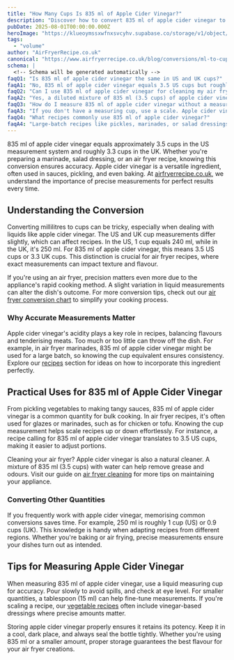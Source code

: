 ```yaml
---
title: "How Many Cups Is 835 ml of Apple Cider Vinegar?"
description: "Discover how to convert 835 ml of apple cider vinegar to cups for precise cooking and baking. Get the exact measurement in seconds!"
pubDate: 2025-08-01T00:00:00.000Z
heroImage: "https://klueoymssxwfnxsvcyhv.supabase.co/storage/v1/object/public/Shmucket/how-many-cups-is-835-ml-of-apple-cider-vinegar.webp"
tags:
  - "volume"
author: "AirFryerRecipe.co.uk"
canonical: "https://www.airfryerrecipe.co.uk/blog/conversions/ml-to-cups/how-many-cups-is-835-ml-of-apple-cider-vinegar"
schema: |
  <!-- Schema will be generated automatically -->
faqQ1: "Is 835 ml of apple cider vinegar the same in US and UK cups?"
faqA1: "No, 835 ml of apple cider vinegar equals 3.5 US cups but roughly 3.3 UK cups due to the slight difference in cup sizes. The US cup is 240 ml, while the UK cup is 250 ml. Always check which measurement system your recipe uses for accuracy."
faqQ2: "Can I use 835 ml of apple cider vinegar for cleaning my air fryer?"
faqA2: "Yes, a diluted mixture of 835 ml (3.5 cups) of apple cider vinegar and water works well for cleaning an air fryer. It helps remove grease and neutralise odours. For best results, follow a proper cleaning guide to avoid damaging the appliance."
faqQ3: "How do I measure 835 ml of apple cider vinegar without a measuring cup?"
faqA3: "If you don't have a measuring cup, use a scale. Apple cider vinegar weighs roughly 1 gram per ml, so 835 ml equals 835 grams. Alternatively, use a standard drinking glass (about 250 ml) and measure 3.3 glasses for UK cups or 3.5 for US cups."
faqQ4: "What recipes commonly use 835 ml of apple cider vinegar?"
faqA4: "Large-batch recipes like pickles, marinades, or salad dressings often call for 835 ml of apple cider vinegar. In air fryer cooking, it's used for glazes or sauces, especially for proteins like chicken or tofu. Check our recipe section for inspiration!"
---
```

<p>835 ml of apple cider vinegar equals approximately 3.5 cups in the US measurement system and roughly 3.3 cups in the UK. Whether you're preparing a marinade, salad dressing, or an air fryer recipe, knowing this conversion ensures accuracy. Apple cider vinegar is a versatile ingredient, often used in sauces, pickling, and even baking. At <a href=https://www.airfryerrecipe.co.uk>airfryerrecipe.co.uk</a>, we understand the importance of precise measurements for perfect results every time.</p>  

<h2>Understanding the Conversion</h2>  
<p>Converting millilitres to cups can be tricky, especially when dealing with liquids like apple cider vinegar. The US and UK cup measurements differ slightly, which can affect recipes. In the US, 1 cup equals 240 ml, while in the UK, it's 250 ml. For 835 ml of apple cider vinegar, this means 3.5 US cups or 3.3 UK cups. This distinction is crucial for air fryer recipes, where exact measurements can impact texture and flavour.</p>  

<p>If you're using an air fryer, precision matters even more due to the appliance's rapid cooking method. A slight variation in liquid measurements can alter the dish's outcome. For more conversion tips, check out our <a href=https://www.airfryerrecipe.co.uk/air-fryer-conversion-chart>air fryer conversion chart</a> to simplify your cooking process.</p>  

<h3>Why Accurate Measurements Matter</h3>  
<p>Apple cider vinegar's acidity plays a key role in recipes, balancing flavours and tenderising meats. Too much or too little can throw off the dish. For example, in air fryer marinades, 835 ml of apple cider vinegar might be used for a large batch, so knowing the cup equivalent ensures consistency. Explore our <a href=https://www.airfryerrecipe.co.uk/recipes>recipes</a> section for ideas on how to incorporate this ingredient perfectly.</p>  

<h2>Practical Uses for 835 ml of Apple Cider Vinegar</h2>  
<p>From pickling vegetables to making tangy sauces, 835 ml of apple cider vinegar is a common quantity for bulk cooking. In air fryer recipes, it's often used for glazes or marinades, such as for chicken or tofu. Knowing the cup measurement helps scale recipes up or down effortlessly. For instance, a recipe calling for 835 ml of apple cider vinegar translates to 3.5 US cups, making it easier to adjust portions.</p>  

<p>Cleaning your air fryer? Apple cider vinegar is also a natural cleaner. A mixture of 835 ml (3.5 cups) with water can help remove grease and odours. Visit our guide on <a href=https://www.airfryerrecipe.co.uk/air-fryer-cleaner>air fryer cleaning</a> for more tips on maintaining your appliance.</p>  

<h3>Converting Other Quantities</h3>  
<p>If you frequently work with apple cider vinegar, memorising common conversions saves time. For example, 250 ml is roughly 1 cup (US) or 0.9 cups (UK). This knowledge is handy when adapting recipes from different regions. Whether you're baking or air frying, precise measurements ensure your dishes turn out as intended.</p>  

<h2>Tips for Measuring Apple Cider Vinegar</h2>  
<p>When measuring 835 ml of apple cider vinegar, use a liquid measuring cup for accuracy. Pour slowly to avoid spills, and check at eye level. For smaller quantities, a tablespoon (15 ml) can help fine-tune measurements. If you're scaling a recipe, our <a href=https://www.airfryerrecipe.co.uk/recipe-category/vegetables>vegetable recipes</a> often include vinegar-based dressings where precise amounts matter.</p>  

<p>Storing apple cider vinegar properly ensures it retains its potency. Keep it in a cool, dark place, and always seal the bottle tightly. Whether you're using 835 ml or a smaller amount, proper storage guarantees the best flavour for your air fryer creations.</p>
